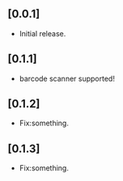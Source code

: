 ## [0.0.1]

* Initial release.

## [0.1.1]

* barcode scanner supported!

## [0.1.2]

* Fix:something.

## [0.1.3]

* Fix:something.